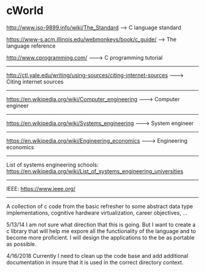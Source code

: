 cWorld
======

http://www.iso-9899.info/wiki/The_Standard  --> C language standard

https://www-s.acm.illinois.edu/webmonkeys/book/c_guide/ --> The language reference

http://www.cprogramming.com/ ---> C programming tutorial

-----------------------------------------------------------------------------------------------------------
http://ctl.yale.edu/writing/using-sources/citing-internet-sources  ---> Citing internet sources

-----------------------------------------------------------------------------------------------------------
https://en.wikipedia.org/wiki/Computer_engineering ---> Computer engineer

-----------------------------------------------------------------------------------------------------------

https://en.wikipedia.org/wiki/Systems_engineering ---> System engineer

-----------------------------------------------------------------------------------------------------------

https://en.wikipedia.org/wiki/Engineering_economics ---> Engineering economics

-----------------------------------------------------------------------------------------------------------


List of systems engineering schools: https://en.wikipedia.org/wiki/List_of_systems_engineering_universities

-----------------------------------------------------------------------------------------------------------

IEEE: https://www.ieee.org/

-----------------------------------------------------------------------------------------------------------

A collection of c code from the basic refresher to some abstract data type implementations, 
cognitive hardware virtualization, career objectives, ...

5/13/14 I am not sure what direction that this is going. But I want to create a c library that 
will help me expore all the functionality of the language and to become more proficient. I will
design the applications to the be as portable as possible.

4/16/2018 Currently I need to clean up the code base and add additional documentation in insure that it
is used in the correct directory context.

